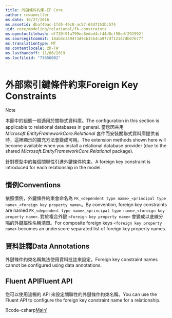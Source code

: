 ```yaml
---
title: 外鍵條件約束-EF Core
author: rowanmiller
ms.date: 10/27/2016
ms.assetid: dbaf4bac-1fd5-46c0-ac57-64d7153bc574
uid: core/modeling/relational/fk-constraints
ms.openlocfilehash: df739f01a799ec8edad4cf44d8cf50edf292992f
ms.sourcegitcommit: 18ab4c349473d94b15b4ca977df12147db07b77f
ms.translationtype: MT
ms.contentlocale: zh-TW
ms.lasthandoff: 11/06/2019
ms.locfileid: "73656002"
---
```

# <a name="foreign-key-constraints"></a><span data-ttu-id="7aa4f-102">外部索引鍵條件約束</span><span class="sxs-lookup"><span data-stu-id="7aa4f-102">Foreign Key Constraints</span></span>

> [!NOTE]  
> <span data-ttu-id="7aa4f-103">本節中的組態一般適用於關聯式資料庫。</span><span class="sxs-lookup"><span data-stu-id="7aa4f-103">The configuration in this section is applicable to relational databases in general.</span></span> <span data-ttu-id="7aa4f-104">當您因共用 *Microsoft.EntityFrameworkCore.Relational* 套件而安裝關聯式資料庫提供者時，這裡顯示的擴充方法會變成可用。</span><span class="sxs-lookup"><span data-stu-id="7aa4f-104">The extension methods shown here will become available when you install a relational database provider (due to the shared *Microsoft.EntityFrameworkCore.Relational* package).</span></span>

<span data-ttu-id="7aa4f-105">針對模型中的每個關聯性引進外鍵條件約束。</span><span class="sxs-lookup"><span data-stu-id="7aa4f-105">A foreign key constraint is introduced for each relationship in the model.</span></span>

## <a name="conventions"></a><span data-ttu-id="7aa4f-106">慣例</span><span class="sxs-lookup"><span data-stu-id="7aa4f-106">Conventions</span></span>

<span data-ttu-id="7aa4f-107">依照慣例，外鍵條件約束會命名為 `FK_<dependent type name>_<principal type name>_<foreign key property name>`。</span><span class="sxs-lookup"><span data-stu-id="7aa4f-107">By convention, foreign key constraints are named `FK_<dependent type name>_<principal type name>_<foreign key property name>`.</span></span> <span data-ttu-id="7aa4f-108">對於複合外鍵 `<foreign key property name>` 會變成以底線分隔的外鍵屬性名稱清單。</span><span class="sxs-lookup"><span data-stu-id="7aa4f-108">For composite foreign keys `<foreign key property name>` becomes an underscore separated list of foreign key property names.</span></span>

## <a name="data-annotations"></a><span data-ttu-id="7aa4f-109">資料註釋</span><span class="sxs-lookup"><span data-stu-id="7aa4f-109">Data Annotations</span></span>

<span data-ttu-id="7aa4f-110">外鍵條件約束名稱無法使用資料批註來設定。</span><span class="sxs-lookup"><span data-stu-id="7aa4f-110">Foreign key constraint names cannot be configured using data annotations.</span></span>

## <a name="fluent-api"></a><span data-ttu-id="7aa4f-111">Fluent API</span><span class="sxs-lookup"><span data-stu-id="7aa4f-111">Fluent API</span></span>

<span data-ttu-id="7aa4f-112">您可以使用流暢的 API 來設定關聯性的外鍵條件約束名稱。</span><span class="sxs-lookup"><span data-stu-id="7aa4f-112">You can use the Fluent API to configure the foreign key constraint name for a relationship.</span></span>

[!code-csharp[Main](../../../../samples/core/Modeling/FluentAPI/Relational/RelationshipConstraintName.cs?name=Constraint&highlight=12)]
